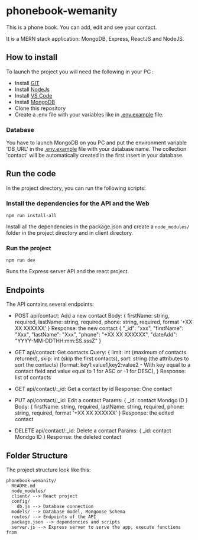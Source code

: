 # phonebook-wemanity

This is a phone book. You can add, edit and see your contact.

It is a MERN stack application: MongoDB, Express, ReactJS and NodeJS.

## How to install

To launch the project you will need the following in your PC :

- Install [GIT](https://git-scm.com/downloads)
- Install [NodeJs](https://nodejs.org/en/download/)
- Install [VS Code](https://code.visualstudio.com/download)
- Install [MongoDB](https://www.mongodb.com/download-center/community)
- Clone this repository
- Create a .env file with your variables like in [.env.example](./.env.example) file.

### Database

You have to launch MongoDB on you PC and put the environment variable 'DB_URL' in the [.env.example](./.env.example) file with your database name.
The collection 'contact' will be automatically created in the first insert in your database.

## Run the code

In the project directory, you can run the following scripts:

### Install the dependencies for the API and the Web

`npm run install-all`

Install all the dependencies in the package.json and create a `node_modules/` folder in the project directory and in client directory.

### Run the project

`npm run dev`

Runs the Express server API and the react project.

## Endpoints

The API contains several endpoints:

* POST api/contact: Add a new contact
  Body: {
    firstName: string, required,
    lastName: string, required,
    phone: string, required, format '+XX XX XXXXXX'
  }
  Response: the new contact
    {
        "_id": "xxx",
        "firstName": "Xxx",
        "lastName": "Xxx",
        "phone": "+XX XX XXXXXX",
        "dateAdd": "YYYY-MM-DDTHH:mm:SS.sssZ"
    }

* GET api/contact: Get contacts
  Query: {
    limit: int (maximum of contacts returned),
    skip: int (skip the first contacts),
    sort: string (the attributes to sort the contacts) (format: key1:value1,key2:value2 - With key equal to a contact field and value equal to 1 for ASC or -1 for DESC),
  }
  Response: list of contacts

* GET api/contact/:_id: Get a contact by id
  Response: One contact

* PUT api/contact/:_id: Edit a contact
  Params: {
    _id: contact Mondgo ID
  }
  Body: {
    firstName: string, required,
    lastName: string, required,
    phone: string, required, format '+XX XX XXXXXX'
  }
  Response: the edited contact

* DELETE api/contact/:_id: Delete a contact
  Params: {
    _id: contact Mondgo ID
  }
  Response: the deleted contact

## Folder Structure

The project structure look like this:

```
phonebook-wemanity/
  README.md
  node_modules/
  client/ --> React project
  config/
    db.js --> Database connection
  models/ --> Database model, Mongoose Schema
  routes/ --> Endpoints of the API
  package.json --> dependencies and scripts
  server.js --> Express server to serve the app, execute functions from 
```